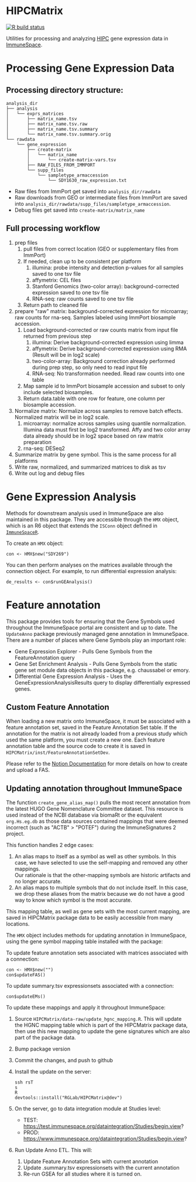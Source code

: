 # HIPCMatrix
<!-- badges: start -->
[![R build status](https://github.com/RGLab/HIPCMatrix/workflows/R-CMD-check/badge.svg)](https://github.com/RGLab/HIPCMatrix/actions)
<!-- badges: end -->

Utilities for processing and analyzing [HIPC](https://www.immuneprofiling.org/hipc/page/show) gene expression data in [ImmuneSpace](https://www.immunespace.org/). 

# Processing Gene Expression Data

## Processing directory structure: 

```
analysis_dir
├── analysis
│   └── exprs_matrices
│       ├── matrix_name.tsv
│       ├── matrix_name.tsv.raw
│       ├── matrix_name.tsv.summary
│       └── matrix_name.tsv.summary.orig
└── rawdata
    └── gene_expression
        ├── create-matrix
        │   └── matrix_name
        │       └── create-matrix-vars.tsv
        ├── RAW_FILES_FROM_IMMPORT
        └── supp_files
            └── sampletype_armaccession
                └── SDY1630_raw_expression.txt
```

* Raw files from ImmPort get saved into `analysis_dir/rawdata`
* Raw downloads from GEO or intermediate files from ImmPort are saved into
  `analysis_dir/rawdata/supp_files/sampletype_armaccession`. 
* Debug files get saved into `create-matrix/matrix_name`

## Full processing workflow

1. prep files
    1. pull files from correct location (GEO or supplementary files from ImmPort)
    1. If needed, clean up to be consistent per platform
        1. illumina: probe intensity and detection p-values for all samples 
           saved to one tsv file
        1. affymetrix: CEL files
        1. Stanford Genomics (two-color array): background-corrected expression 
           saved to one tsv file
        1. RNA-seq: raw counts saved to one tsv file
    1. Return path to cleaned file
1. prepare "raw" matrix: background-corrected expression for microarray; raw
   counts for rna-seq. Samples labeled using ImmPort biosample accession. 
    1. Load background-corrected or raw counts matrix from input file returned 
       from previous step
          1. illumina: Derive background-corrected expression using limma
          1. affymetrix: Derive background-corrected expression using RMA 
             (Result will be in log2 scale)
          1. two-color-array: Background correction already performed during 
             prep step, so only need to read input file
          1. RNA-seq: No transformation needed. Read raw counts into one table
    1. Map sample id to ImmPort biosample accession and subset to only include
       selected biosamples. 
    1. Return data.table with one row for feature, one column per biosample 
       accession. 
1. Normalize matrix: Normalize across samples to remove batch effects. Normalized
   matrix will be in log2 scale. 
    1. microarray: normalize across samples using quantile normalization. 
       Illumina data must first be log2 transformed. Affy and two color array 
       data already should be in log2 space based on raw matrix preparation
    1. rna-seq: DESeq2
1. Summarize matrix by gene symbol. This is the same process for all platforms
1. Write raw, normalized, and summarized matrices to disk as tsv
1. Write out log and debug files
    
# Gene Expression Analysis

Methods for downstream analysis used in ImmuneSpace are also maintained in this 
package. They are accessible through the `HMX` object, which is an R6 object 
that extends the `ISConn` object defined in [`ImmuneSpaceR`](https://github.com/RGLab/ImmuneSpaceR). 

To create an `HMX` object: 

```
con <- HMX$new("SDY269")
```

You can then perform analyses on the matrices available through the connection 
object. For example, to run differential expression analysis: 

```
de_results <- con$runGEAnalysis()
```

# Feature annotation

This package provides tools for ensuring that the Gene Symbols used throughout
the ImmuneSpace portal are consistent and up to date.  The `UpdateAnno` package 
previously managed gene annotation in ImmuneSpace. 
There are a number of places where Gene Symbols play an important role:
- Gene Expression Explorer - Pulls Gene Symbols from the FeatureAnnotation query
- Gene Set Enrichment Analysis - Pulls Gene Symbols from the static gene set 
module data objects in this package, e.g. chaussabel or emory.
- Differential Gene Expression Analysis - Uses the GeneExpressionAnalysisResults 
query to display differentially expressed genes.

## Custom Feature Annotation

When loading a new matrix onto ImmuneSpace, it must be associated with a 
feature annotation set, saved in the Feature Annotation Set table. If the 
annotation for the matrix is not already loaded from a previous study which 
used the same platform, you must create a new one. Each feature annotation 
table and the source code to create it is saved in `HIPCMatrix/inst/FeatureAnnotationSetDev`. 

Please refer to the 
[Notion Documentation](https://www.notion.so/rglab/Load-a-new-gene-expression-matrix-385ce687af594d369554e406864c12ad) 
for more details on how to create and upload a FAS. 

## Updating annotation throughout ImmuneSpace 

The function `create_gene_alias_map()` pulls the most recent annotation from 
the latest HUGO Gene Nomenclature Committee dataset. 
This resource is used instead of the NCBI database via biomaRt or the equivalent 
`org.Hs.eg.db` as those data sources contained mappings that were deemed incorrect 
(such as "ACTB" > "POTEF") during the ImmuneSignatures 2 project.

This function handles 2 edge cases: 
1. An alias maps to itself as a symbol as well as other symbols.  In this case, 
we have selected to use the self-mapping and removed any other mappings.  
Our rationale is that the other-mapping symbols are historic artifacts and no 
longer accurate.
2. An alias maps to multiple symbols that do not include itself.  In this case, 
we drop these aliases from the matrix because we do not have a good way to know 
which symbol is the most accurate. 

This mapping table, as well as gene sets with the most current mapping, are 
saved in HIPCMatrix package data to be easily accessible from many locations. 

The `HMX` object includes methods for updating annotation in ImmuneSpace, 
using the gene symbol mapping table installed with the package: 

To update feature annotation sets associated with matrices associated with a 
connection: 
```
con <- HMX$new("")
con$updateFAS()
```

To update summary.tsv expressionsets associated with a connection: 
```
con$updateEMs()
```



To update these mappings and apply it throughout ImmuneSpace: 

1. Source `HIPCMatrix/data-raw/update_hgnc_mapping.R`. 
    This will update the HGNC mapping table which is part of the HIPCMatrix 
    package data, then use this new mapping to update the gene signatures 
    which are also part of the package data. 
1. Bump package version
1. Commit the changes, and push to github
1. Install the update on the server: 
    ```
    ssh rsT
    s
    R
    devtools::install("RGLab/HIPCMatrix@dev")
    ```
1. On the server, go to data integration module at Studies level: 
    * TEST: https://test.immunespace.org/dataintegration/Studies/begin.view?
    * PROD: https://www.immunespace.org/dataintegration/Studies/begin.view?

1. Run Update Anno ETL. This will: 
    1. Update Feature Annotation Sets with current annotation
    1. Update .summary.tsv expressionsets with the current annotation
    1. Re-run GSEA for all studies where it is turned on. 
